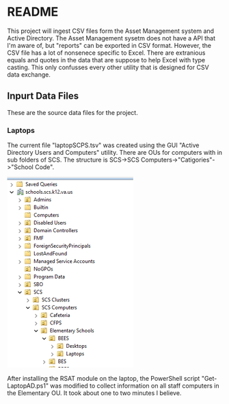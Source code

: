 # README

This project will ingest CSV files form the Asset Management system and Active Directory. The Asset Management sysetm does not have a API that I'm aware of, but "reports" can be exported in CSV format. However, the CSV file has a lot of nonsenece specific to Excel. There are extranious equals and quotes in the data that are suppose to help Excel with type casting. This only confusses every other utility that is designed for CSV data exchange. 

## Inpurt Data Files
These are the source data files for the project.
### Laptops
The current file "laptopSCPS.tsv" was created using the GUI "Active Directory Users and Computers" utility. There are OUs for computers with in sub folders of SCS. The structure is SCS->SCS Computers->"Catigories"->"School Code". 

![Computer OU structure](./images/Computer-OU.png)

After installing the RSAT module on the laptop, the PowerShell script "Get-LaptopAD.ps1" was modified to collect information on all staff computers in the Elementary OU. It took about one to two minutes I believe.